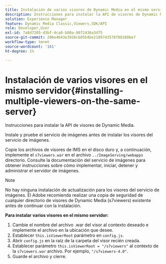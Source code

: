 ```yaml
---
title: Instalación de varios visores de Dynamic Media en el mismo servidor
description: Instrucciones para instalar la API de visores de Dynamic Media.
solution: Experience Manager
feature: Dynamic Media Classic,Viewers,SDK/API
role: Developer,User
exl-id: 7a8d7205-d3bf-4ca8-b80a-9072436a3df5
source-git-commit: 206e4643e3926cb85b4be2189743578f88180be7
workflow-type: tm+mt
source-wordcount: '161'
ht-degree: 1%

---
```


# Instalación de varios visores en el mismo servidor{#installing-multiple-viewers-on-the-same-server}

<!-- Updated April 06, 2021 from https://wiki.corp.adobe.com/pages/viewpage.action?spaceKey=scene7qa&title=s7Viewers%2C+S7SDK%2C+S7OnDemand+Release+Notes - Contact is Sasha -->

Instrucciones para instalar la API de visores de Dynamic Media.

Instale y pruebe el servicio de imágenes antes de instalar los visores del servicio de imágenes.

Copie los archivos de visores de IMS en el disco duro y, a continuación, implemente el `s7viewers.war` en el archivo `../ImageServing/webapps` directorio. Consulte la documentación del servicio de imágenes para obtener instrucciones sobre cómo implementar, iniciar, detener y administrar el servidor de imágenes.

>[!NOTE]
>
>No hay ninguna instalación de actualización para los visores del servicio de imágenes. El Adobe recomienda realizar una copia de seguridad de cualquier directorio de visores de Dynamic Media (s7viewers) existente antes de continuar con la instalación.

**Para instalar varios visores en el mismo servidor:**

1. Cambie el nombre del archivo .war del visor al contexto deseado e implemente el archivo en la ubicación que desee.
1. Establecer `this.isViewerRoot` parámetro en `config.js`.
1. Abrir `config.js` en la raíz de la carpeta del visor recién creada.
1. Establecer parámetro `this.isViewerRoot = "/s7viewers"` al contexto de la `s7viewers.war` archivo. Por ejemplo, `"/s7viewers-4.0"`.
1. Guarde el archivo y cierre.
